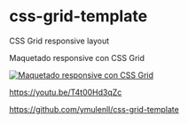 # css-grid-template
CSS Grid responsive layout

Maquetado responsive con CSS Grid

[![Maquetado responsive con CSS Grid](https://img.youtube.com/vi/T4t00Hd3qZc/0.jpg)](https://www.youtube.com/watch?v=T4t00Hd3qZc "Maquetado responsive con CSS Grid")


https://youtu.be/T4t00Hd3qZc

https://github.com/ymulenll/css-grid-template

